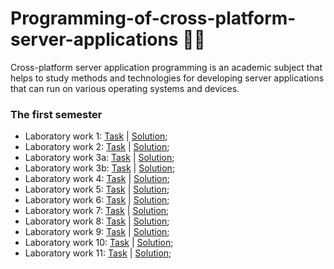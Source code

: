 # Programming-of-cross-platform-server-applications 😶‍🌫️
Cross-platform server application programming is an academic subject that helps to study methods and technologies for developing server applications that can run on various operating systems and devices.

<h3>The first semester</h3>
<ul>
  <li>Laboratory work 1: <a href="https://github.com/zephyrXXX/Programming-of-cross-platform-server-applications/tree/main/term%201/lw1">Task</a> | <a href="https://github.com/zephyrXXX/Programming-of-cross-platform-server-applications/blob/main/term%201/lw1/%D0%9B%D0%B0%D0%B1%D0%BE%D1%80%D0%B0%D1%82%D0%BE%D1%80%D0%BD%D0%B0%D1%8F_%D1%80%D0%B0%D0%B1%D0%BE%D1%82%D0%B0_01.docx">Solution</a>;</li> 
  <li>Laboratory work 2: <a href="https://github.com/zephyrXXX/Programming-of-cross-platform-server-applications/tree/main/term%201/lw2">Task</a> | <a href="https://github.com/zephyrXXX/Programming-of-cross-platform-server-applications/blob/main/term%201/lw2/%D0%9B%D0%B0%D0%B1%D0%BE%D1%80%D0%B0%D1%82%D0%BE%D1%80%D0%BD%D0%B0%D1%8F_%D1%80%D0%B0%D0%B1%D0%BE%D1%82%D0%B0_02.docx">Solution</a>;</li> 
  <li>Laboratory work 3a: <a href="https://github.com/zephyrXXX/Programming-of-cross-platform-server-applications/tree/main/term%201/lw3/3a">Task</a> | <a href="https://github.com/zephyrXXX/Programming-of-cross-platform-server-applications/blob/main/term%201/lw3/%D0%9B%D0%B0%D0%B1%D0%BE%D1%80%D0%B0%D1%82%D0%BE%D1%80%D0%BD%D0%B0%D1%8F_%D1%80%D0%B0%D0%B1%D0%BE%D1%82%D0%B0_03%D0%B0.docx">Solution</a>;</li> 
  <li>Laboratory work 3b: <a href="https://github.com/zephyrXXX/Programming-of-cross-platform-server-applications/tree/main/term%201/lw3/3b">Task</a> | <a href="https://github.com/zephyrXXX/Programming-of-cross-platform-server-applications/blob/main/term%201/lw3/%D0%9B%D0%B0%D0%B1%D0%BE%D1%80%D0%B0%D1%82%D0%BE%D1%80%D0%BD%D0%B0%D1%8F_%D1%80%D0%B0%D0%B1%D0%BE%D1%82%D0%B0_03%D0%B1.docx">Solution</a>;</li> 
  <li>Laboratory work 4: <a href="https://github.com/pome1lo/Programming-of-cross-platform-server-applications/tree/main/term%201/lw4">Task</a> | <a href="https://github.com/pome1lo/Programming-of-cross-platform-server-applications/blob/main/term%201/lw4/%D0%9B%D0%B0%D0%B1%D0%BE%D1%80%D0%B0%D1%82%D0%BE%D1%80%D0%BD%D0%B0%D1%8F_%D1%80%D0%B0%D0%B1%D0%BE%D1%82%D0%B0_04.docx">Solution</a>;</li> 
  <li>Laboratory work 5: <a href="https://github.com/pome1lo/Programming-of-cross-platform-server-applications/tree/main/term%201/lw5">Task</a> | <a href="https://github.com/pome1lo/Programming-of-cross-platform-server-applications/blob/main/term%201/lw5/%D0%9B%D0%B0%D0%B1%D0%BE%D1%80%D0%B0%D1%82%D0%BE%D1%80%D0%BD%D0%B0%D1%8F_%D1%80%D0%B0%D0%B1%D0%BE%D1%82%D0%B0_05.docx">Solution</a>;</li> 
  <li>Laboratory work 6: <a href="https://github.com/pome1lo/Programming-of-cross-platform-server-applications/tree/main/term%201/lw6">Task</a> | <a href="https://github.com/pome1lo/Programming-of-cross-platform-server-applications/blob/main/term%201/lw6/%D0%9B%D0%B0%D0%B1%D0%BE%D1%80%D0%B0%D1%82%D0%BE%D1%80%D0%BD%D0%B0%D1%8F_%D1%80%D0%B0%D0%B1%D0%BE%D1%82%D0%B0_06.docx">Solution</a>;</li> 
  <li>Laboratory work 7: <a href="https://github.com/pome1lo/Programming-of-cross-platform-server-applications/tree/main/term%201/lw7">Task</a> | <a href="https://github.com/pome1lo/Programming-of-cross-platform-server-applications/blob/main/term%201/lw7/%D0%9B%D0%B0%D0%B1%D0%BE%D1%80%D0%B0%D1%82%D0%BE%D1%80%D0%BD%D0%B0%D1%8F_%D1%80%D0%B0%D0%B1%D0%BE%D1%82%D0%B0_07.docx">Solution</a>;</li> 
  <li>Laboratory work 8: <a href="https://github.com/pome1lo/Programming-of-cross-platform-server-applications/tree/main/term%201/lw8">Task</a> | <a href="https://github.com/pome1lo/Programming-of-cross-platform-server-applications/blob/main/term%201/lw8/%D0%9B%D0%B0%D0%B1%D0%BE%D1%80%D0%B0%D1%82%D0%BE%D1%80%D0%BD%D0%B0%D1%8F_%D1%80%D0%B0%D0%B1%D0%BE%D1%82%D0%B0_08.docx">Solution</a>;</li> 
  <li>Laboratory work 9: <a href="https://github.com/pome1lo/Programming-of-cross-platform-server-applications/tree/main/term%201/lw9">Task</a> | <a href="https://github.com/pome1lo/Programming-of-cross-platform-server-applications/blob/main/term%201/lw9/%D0%9B%D0%B0%D0%B1%D0%BE%D1%80%D0%B0%D1%82%D0%BE%D1%80%D0%BD%D0%B0%D1%8F_%D1%80%D0%B0%D0%B1%D0%BE%D1%82%D0%B0_09_WS.docx">Solution</a>;</li> 
  <li>Laboratory work 10: <a href="https://github.com/pome1lo/Programming-of-cross-platform-server-applications/tree/main/term%201/lw10">Task</a> | <a href="https://github.com/pome1lo/Programming-of-cross-platform-server-applications/blob/main/term%201/lw10/%D0%9B%D0%B0%D0%B1%D0%BE%D1%80%D0%B0%D1%82%D0%BE%D1%80%D0%BD%D0%B0%D1%8F_%D1%80%D0%B0%D0%B1%D0%BE%D1%82%D0%B0_10_TCP_UDP.docx">Solution</a>;</li> 
  <li>Laboratory work 11: <a href="https://github.com/pome1lo/Programming-of-cross-platform-server-applications/tree/main/term%201/lw11">Task</a> | <a href="https://github.com/pome1lo/Programming-of-cross-platform-server-applications/raw/main/term%201/lw11/%D0%9B%D0%B0%D0%B1%D0%BE%D1%80%D0%B0%D1%82%D0%BE%D1%80%D0%BD%D0%B0%D1%8F_%D1%80%D0%B0%D0%B1%D0%BE%D1%82%D0%B0_11.docx">Solution</a>;</li> 
    
</ul>

<!-- 
  <li>: <a href="">Task</a> | <a href="">Solution</a>;</li> 
  <li>: <a href="">Task</a> | <a href="">Solution</a>;</li>
  
-->
